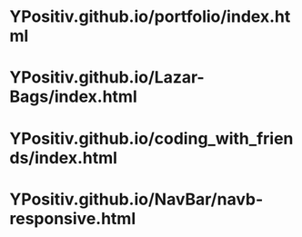 # YPositiv.github.io/portfolio/index.html

# YPositiv.github.io/Lazar-Bags/index.html

# YPositiv.github.io/coding_with_friends/index.html

# YPositiv.github.io/NavBar/navb-responsive.html
